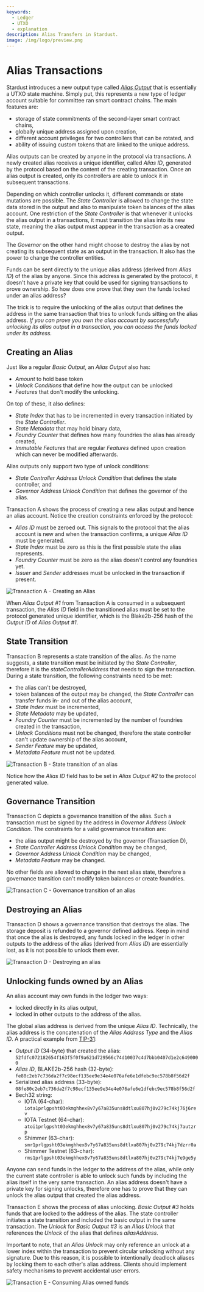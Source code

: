 ```yaml
---
keywords:
  - Ledger
  - UTXO
  - explanation
description: Alias Transfers in Stardust.
image: /img/logo/preview.png
---
```


# Alias Transactions

Stardust introduces a new output type called [_Alias Output_](https://github.com/lzpap/tips/blob/master/tips/TIP-0018/tip-0018.md#alias-output) that is essentially a UTXO state machine. Simply put, this
represents a new type of ledger account suitable for committee ran smart contract chains. The main features are:

- storage of state commitments of the second-layer smart contract chains,
- globally unique address assigned upon creation,
- different account privileges for two controllers that can be rotated, and
- ability of issuing custom tokens that are linked to the unique address.

Alias outputs can be created by anyone in the protocol via transactions. A newly created alias receives a unique
identifier, called _Alias ID_, generated by the protocol based on the content of the creating transaction. Once an alias
output is created, only its controllers are able to unlock it in subsequent transactions.

Depending on which controller unlocks it, different commands or state mutations are possible. The _State Controller_ is
allowed to change the state data stored in the output and also to manipulate token balances of the alias account. One
restriction of the _State Controller_ is that whenever it unlocks the alias output in a transactions, it must transition
the alias into its new state, meaning the alias output must appear in the transaction as a created output.

The _Governor_ on the other hand might choose to destroy the alias by not creating its subsequent state as an output in
the transaction. It also has the power to change the controller entities.

Funds can be sent directly to the unique alias address (derived from _Alias ID_) of the alias by anyone. Since this
address is generated by the protocol, it doesn't have a private key that could be used for signing transactions to prove
ownership. So how does one prove that they own the funds locked under an alias address?

The trick is to require the unlocking of the alias output that defines the address in the same transaction that tries
to unlock funds sitting on the alias address. _If you can prove you own the alias account by successfully unlocking its
alias output in a transaction, you can access the funds locked under its address._

## Creating an Alias

Just like a regular _Basic Output_, an _Alias Output_ also has:

- _Amount_ to hold base token
- _Unlock Conditions_ that define how the output can be unlocked
- _Features_ that don't modify the unlocking.

On top of these, it also defines:

- _State Index_ that has to be incremented in every transaction initiated by the _State Controller_.
- _State Metadata_ that may hold binary data,
- _Foundry Counter_ that defines how many foundries the alias has already created,
- _Immutable Features_ that are regular _Features_ defined upon creation which can never be modified afterwards.

Alias outputs only support two type of unlock conditions:

- _State Controller Address Unlock Condition_ that defines the state controller, and
- _Governor Address Unlock Condition_ that defines the governor of the alias.

Transaction A shows the process of creating a new alias output and hence an alias account. Notice the creation
constraints enforced by the protocol:

- _Alias ID_ must be zeroed out. This signals to the protocol that the alias account is new and when the transaction confirms,
  a unique _Alias ID_ must be generated.
- _State Index_ must be zero as this is the first possible state the alias represents.
- _Foundry Counter_ must be zero as the alias doesn't control any foundries yet.
- _Issuer_ and _Sender_ addresses must be unlocked in the transaction if present.

![Transaction A - Creating an Alias](/img/stardust_explanations/stardust_ledger_anatomy/alias_transaction/tx_A.svg)

When _Alias Output #1_ from Transaction A is consumed in a subsequent transaction, the _Alias ID_ field in the
transitioned alias must be set to the protocol generated unique identifier, which is the Blake2b-256 hash of the
_Output ID_ of _Alias Output #1_.

## State Transition

Transaction B represents a state transition of the alias. As the name suggests, a state transition must be initiated
by the _State Controller_, therefore it is the _stateControllerAddress_ that needs to sign the transaction. During a
state transition, the following constraints need to be met:

- the alias can't be destroyed,
- token balances of the output may be changed, the _State Controller_ can transfer funds in- and out of the alias account,
- _State Index_ must be incremented,
- _State Metadata_ may be updated,
- _Foundry Counter_ must be incremented by the number of foundries created in the transaction,
- _Unlock Conditions_ must not be changed, therefore the state controller can't update ownership of the alias account,
- _Sender Feature_ may be updated,
- _Metadata Feature_ must not be updated.

![Transaction B - State transition of an alias](/img/stardust_explanations/stardust_ledger_anatomy/alias_transaction/tx_B.svg)

Notice how the _Alias ID_ field has to be set in _Alias Output #2_ to the protocol generated value.

## Governance Transition

Transaction C depicts a governance transition of the alias. Such a transaction must be signed by the address in
_Governor Address Unlock Condition_. The constraints for a valid governance transition are:

- the alias output might be destroyed by the governor (Transaction D),
- _State Controller Address Unlock Condition_ may be changed,
- _Governor Address Unlock Condition_ may be changed,
- _Metadata Feature_ may be changed.

No other fields are allowed to change in the next alias state, therefore a governance transition can't modify token
balances or create foundries.

![Transaction C - Governance transition of an alias](/img/stardust_explanations/stardust_ledger_anatomy/alias_transaction/tx_C.svg)

## Destroying an Alias

Transaction D shows a governance transition that destroys the alias. The storage deposit is refunded to a governor
defined address. Keep in mind that once the alias is destroyed, any funds locked in the ledger in other outputs to the
address of the alias (derived from _Alias ID_) are essentially lost, as it is not possible to unlock them ever.

![Transaction D - Destroying an alias](/img/stardust_explanations/stardust_ledger_anatomy/alias_transaction/tx_D.svg)

## Unlocking funds owned by an Alias

An alias account may own funds in the ledger two ways:

- locked directly in its alias output,
- locked in other outputs to the address of the alias.

The global alias address is derived from the unique _Alias ID_. Technically, the alias address is the concatenation of
the _Alias Address Type_ and the _Alias ID_. A practical example from [TIP-31](https://github.com/iotaledger/tips/blob/add-smr-hrps/tips/TIP-0031/tip-0031.md):

- _Output ID_ (34-byte) that created the alias: `52fdfc072182654f163f5f0f9a621d729566c74d10037c4d7bbb0407d1e2c6490000`
- _Alias ID_, BLAKE2b-256 hash (32-byte): `fe80c2eb7c736da2f7c98ecf135ee9e34e4e076afe6e1dfebc9ec578b8f56d2f`
- Serialized alias address (33-byte): `08fe80c2eb7c736da2f7c98ecf135ee9e34e4e076afe6e1dfebc9ec578b8f56d2f`
- Bech32 string:
  - IOTA (64-char): `iota1prlgpsht03ekmghhex8v7y67a835uns8dtlxu807hj0v279c74kj76j6rev`
  - IOTA Testnet (64-char): `atoi1prlgpsht03ekmghhex8v7y67a835uns8dtlxu807hj0v279c74kj7autzrp`
  - Shimmer (63-char): `smr1prlgpsht03ekmghhex8v7y67a835uns8dtlxu807hj0v279c74kj7dzrr0a`
  - Shimmer Testnet (63-char): `rms1prlgpsht03ekmghhex8v7y67a835uns8dtlxu807hj0v279c74kj7e9ge5y`

Anyone can send funds in the ledger to the address of the alias, while only the current state controller is able to
unlock such funds by including the alias itself in the very same transaction. An alias address doesn't have
a private key for signing unlocks, therefore one has to prove that they can unlock the alias output that created the
alias address.

Transaction E shows the process of alias unlocking. _Basic Output #3_ holds funds that are locked to the address of the
alias. The state controller initiates a state transition and included the basic output in the same transaction.
The _Unlock_ for _Basic Output #3_ is an _Alias Unlock_ that references the _Unlock_ of the alias that defines _aliasAddress_.

Important to note, that an _Alias Unlock_ may only reference an unlock at a lower index within the transaction to
prevent circular unlocking without any signature. Due to this reason, it is possible to intentionally deadlock aliases
by locking them to each other's alias address. Clients should implement safety mechanisms to prevent accidental user errors.

![Transaction E - Consuming Alias owned funds](/img/stardust_explanations/stardust_ledger_anatomy/alias_transaction/tx_E.svg)
